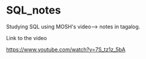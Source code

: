 # SQL_notes
Studying SQL using MOSH's video--> notes in tagalog.

Link to the video

https://www.youtube.com/watch?v=7S_tz1z_5bA
